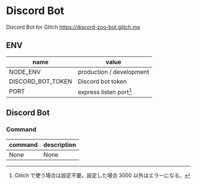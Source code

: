 # Discord Bot

Discord Bot for Glitch
https://discord-zoo-bot.glitch.me

## ENV

| name              | value                    |
| ----------------- | ------------------------ |
| NODE_ENV          | production / development |
| DISCORD_BOT_TOKEN | Discord bot token        |
| PORT              | express listen port[^1]  |

[^1]: Glitch で使う場合は設定不要。設定した場合 3000 以外はエラーになる。

## Discord Bot

### Command

| command | description |
| ------- | ----------- |
| None    | None        |
